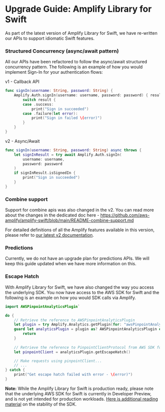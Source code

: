 # Upgrade Guide: Amplify Library for Swift

As part of the latest version of Amplify Library for Swift, we have re-written our APIs to support idiomatic Swift features. 

### Structured Concurrency (async/await pattern)

All our APIs have been refactored to follow the async/await structured concurrency pattern. The following is an example of how you would implement Sign-In for your authentication flows:

v1 - Callback API

```swift
func signIn(username: String, password: String) {
    Amplify.Auth.signIn(username: username, password: password) { result in
        switch result {
        case .success:
            print("Sign in succeeded")
        case .failure(let error):
            print("Sign in failed \(error)")
        }
    }
}
```

v2 - Async/Await

```swift
func signIn(username: String, password: String) async throws {
    let signInResult = try await Amplify.Auth.signIn(
        username: username, 
        password: password
    )
    if signInResult.isSignedIn {
        print("Sign in succeeded")
    }
}
```

### Combine support

Support for combine apis was also changed in the v2. You can read more about the changes in the dedicated doc here - 
https://github.com/aws-amplify/amplify-swift/blob/main/README-combine-support.md

For detailed definitions of all the Amplify features available in this version, please refer to [our latest v2 documentation](https://docs.amplify.aws/lib/q/platform/ios/).

### Predictions

Currently, we do not have an upgrade plan for predictions APIs. We will keep this guide updated when we have more information on this.

### Escape Hatch

With Amplify Library for Swift, we have also changed the way you access the underlying SDK. You now have access to the AWS SDK for Swift and the following is an example on how you would SDK calls via Amplify.

```swift
import AWSPinpointAnalyticsPlugin`

do {
    // Retrieve the reference to AWSPinpointAnalyticsPlugin
    let plugin = try Amplify.Analytics.getPlugin(for: "awsPinpointAnalyticsPlugin")
    guard let analyticsPlugin = plugin as? AWSPinpointAnalyticsPlugin else {
        return
    }
    
    // Retrieve the reference to PinpointClientProtocol from AWS SDK for Swift
    let pinpointClient = analyticsPlugin.getEscapeHatch()

    // Make requests using pinpointClient...
    // ...
} catch {
    print("Get escape hatch failed with error - \(error)")
}
```

**Note:** While the Amplify Library for Swift is production ready, please note that the underlying AWS SDK for Swift is currently in Developer Preview, and is not yet intended for production workloads. [Here is additional reading material](https://github.com/awslabs/aws-sdk-swift/blob/main/docs/stability.md) on the stability of the SDK.
